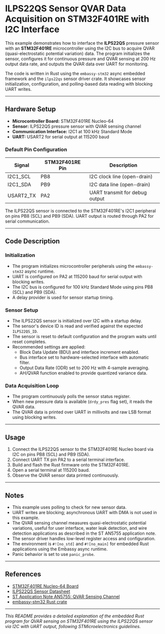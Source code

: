 # ILPS22QS Sensor QVAR Data Acquisition on STM32F401RE with I2C Interface

This example demonstrates how to interface the **ILPS22QS** pressure sensor with an **STM32F401RE** microcontroller using the I2C bus to acquire QVAR (quasi-electrostatic potential variation) data. The program initializes the sensor, configures it for continuous pressure and QVAR sensing at 200 Hz output data rate, and outputs the QVAR data over UART for monitoring.

The code is written in Rust using the `embassy-stm32` async embedded framework and the `ilps22qs` sensor driver crate. It showcases sensor initialization, configuration, and polling-based data reading with blocking UART writes.

---

## Hardware Setup

- **Microcontroller Board:** STM32F401RE Nucleo-64
- **Sensor:** ILPS22QS pressure sensor with QVAR sensing channel
- **Communication Interface:** I2C1 at 100 kHz Standard Mode
- **UART:** USART2 for serial output at 115200 baud

### Default Pin Configuration

| Signal    | STM32F401RE Pin | Description                  |
|-----------|-----------------|------------------------------|
| I2C1_SCL  | PB8             | I2C clock line (open-drain)  |
| I2C1_SDA  | PB9             | I2C data line (open-drain)   |
| USART2_TX | PA2             | UART transmit for debug output|

The ILPS22QS sensor is connected to the STM32F401RE's I2C1 peripheral on pins PB8 (SCL) and PB9 (SDA). UART output is routed through PA2 for serial communication.

---

## Code Description

### Initialization

- The program initializes microcontroller peripherals using the `embassy-stm32` async runtime.
- UART is configured on PA2 at 115200 baud for serial output with blocking writes.
- The I2C bus is configured for 100 kHz Standard Mode using pins PB8 (SCL) and PB9 (SDA).
- A delay provider is used for sensor startup timing.

### Sensor Setup

- The ILPS22QS sensor is initialized over I2C with a startup delay.
- The sensor's device ID is read and verified against the expected `ILPS22QS_ID`.
- The sensor is reset to default configuration and the program waits until reset completes.
- Recommended settings are applied:
  - Block Data Update (BDU) and interface increment enabled.
  - Bus interface set to hardware-selected interface with automatic filter.
  - Output Data Rate (ODR) set to 200 Hz with 4-sample averaging.
  - AH/QVAR function enabled to provide quantized variance data.

### Data Acquisition Loop

- The program continuously polls the sensor status register.
- When new pressure data is available (`drdy_pres` flag set), it reads the QVAR data.
- The QVAR data is printed over UART in millivolts and raw LSB format using blocking writes.

---

## Usage

1. Connect the ILPS22QS sensor to the STM32F401RE Nucleo board via I2C on pins PB8 (SCL) and PB9 (SDA).
2. Connect UART TX pin PA2 to a serial terminal interface.
3. Build and flash the Rust firmware onto the STM32F401RE.
4. Open a serial terminal at 115200 baud.
5. Observe the QVAR sensor data printed continuously.

---

## Notes

- This example uses polling to check for new sensor data.
- UART writes are blocking; asynchronous UART with DMA is not used in this example.
- The QVAR sensing channel measures quasi-electrostatic potential variations, useful for user interface, water leak detection, and wire detection applications as described in the ST AN5755 application note.
- The sensor driver handles low-level register access and configuration.
- The environment is `#![no_std]` and `#![no_main]` for embedded Rust applications using the Embassy async runtime.
- Panic behavior is set to use `panic_probe`.

---

## References

- [STM32F401RE Nucleo-64 Board](https://www.st.com/en/evaluation-tools/nucleo-f401re.html)
- [ILPS22QS Sensor Datasheet](https://www.st.com/resource/en/datasheet/ilps22qs.pdf)
- [ST Application Note AN5755: QVAR Sensing Channel](https://www.st.com/resource/en/application_note/an5755-qvar-sensing-channel--stmicroelectronics.pdf)
- [embassy-stm32 Rust crate](https://docs.rs/embassy-stm32)

---

*This README provides a detailed explanation of the embedded Rust program for QVAR sensing on STM32F401RE using the ILPS22QS sensor via I2C with UART output, following STMicroelectronics guidelines.*